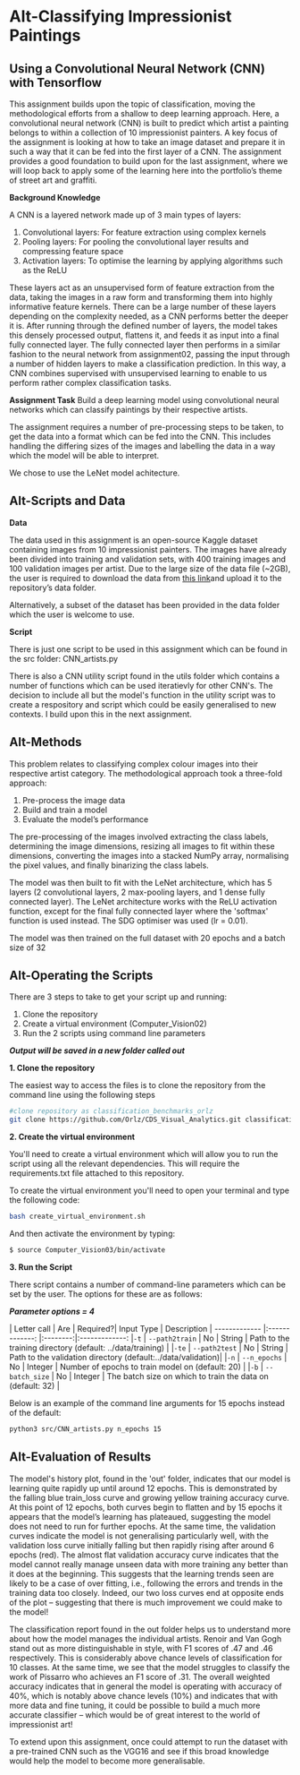 Alt-Classifying Impressionist Paintings 
====

## Using a Convolutional Neural Network (CNN) with Tensorflow

This assignment builds upon the topic of classification, moving the methodological efforts from a shallow to deep learning approach. Here, a convolutional neural network (CNN) is built to predict which artist a painting belongs to within a collection of 10 impressionist painters. A key focus of the assignment is looking at how to take an image dataset and prepare it in such a way that it can be fed into the first layer of a CNN. The assignment provides a good foundation to build upon for the last assignment, where we will loop back to apply some of the learning here into the portfolio’s theme of street art and graffiti.

__Background Knowledge__

A CNN is a layered network made up of 3 main types of layers: 
1. Convolutional layers: For feature extraction using complex kernels 
2. Pooling layers: For pooling the convolutional layer results and compressing feature space
3. Activation layers: To optimise the learning by applying algorithms such as the ReLU  

These layers act as an unsupervised form of feature extraction from the data, taking the images in a raw form and transforming them into highly informative feature kernels. There can be a large number of these layers depending on the complexity needed, as a CNN performs better the deeper it is. After running through the defined number of layers, the model takes this densely processed output, flattens it, and feeds it as input into a final fully connected layer. The fully connected layer then performs in a similar fashion to the neural network from assignment02, passing the input through a number of hidden layers to make a classification prediction. In this way, a CNN combines supervised with unsupervised learning to enable to us perform rather complex classification tasks. 

__Assignment Task__
Build a deep learning model using convolutional neural networks which can classify paintings by their respective artists. 

The assignment requires a number of pre-processing steps to be taken, to get the data into a format which can be fed into the CNN. This includes handling the differing sizes of the images and labelling the data in a way which the model will be able to interpret.

We chose to use the LeNet model achitecture. 



Alt-Scripts and Data
---

__Data__

The data used in this assignment is an open-source Kaggle dataset containing images from 10 impressionist painters. The images have already been divided into training and validation sets, with 400 training images and 100 validation images per artist. Due to the large size of the data file (~2GB), the user is required to download the data from [this link](https://www.kaggle.com/delayedkarma/impressionist-classifier-data)and upload it to the repository’s data folder. 

Alternatively, a subset of the dataset has been provided in the data folder which the user is welcome to use. 

__Script__ 

There is just one script to be used in this assignment which can be found in the src folder: CNN_artists.py

There is also a CNN utility script found in the utils folder which contains a number of functions which can be used iteratievly for other CNN's. The decision to include all but the model's function in the utility script was to create a respository and script which could be easily generalised to new contexts. I build upon this in the next assignment. 


Alt-Methods 
---

This problem relates to classifying complex colour images into their respective artist category. The methodological approach took a three-fold approach: 
1. Pre-process the image data 
2. Build and train a model 
3. Evaluate the model’s performance

The pre-processing of the images involved extracting the class labels, determining the image dimensions, resizing all images to fit within these dimensions, converting the images into a stacked NumPy array, normalising the pixel values, and finally binarizing the class labels. 

The model was then built to fit with the LeNet architecture, which has 5 layers (2 convolutional layers, 2 max-pooling layers, and 1 dense fully connected layer). The LeNet architecture works with the ReLU activation function, except for the final fully connected layer where the 'softmax' function is used instead. The SDG optimiser was used (lr = 0.01).  

The model was then trained on the full dataset with 20 epochs and a batch size of 32 




Alt-Operating the Scripts
---

There are 3 steps to take to get your script up and running:
1. Clone the repository 
2. Create a virtual environment (Computer_Vision02) 
3. Run the 2 scripts using command line parameters

___Output will be saved in a new folder called out___

__1. Clone the repository__ 

The easiest way to access the files is to clone the repository from the command line using the following steps 

```bash
#clone repository as classification_benchmarks_orlz
git clone https://github.com/Orlz/CDS_Visual_Analytics.git classification_benchmarks_orlz

```


__2. Create the virtual environment__

You'll need to create a virtual environment which will allow you to run the script using all the relevant dependencies. This will require the requirements.txt file attached to this repository. 


To create the virtual environment you'll need to open your terminal and type the following code: 

```bash
bash create_virtual_environment.sh
```
And then activate the environment by typing: 
```bash
$ source Computer_Vision03/bin/activate
```


__3. Run the Script__

There script contains a number of command-line parameters which can be set by the user. The options for these are as follows: 


___Parameter options = 4___

| Letter call   | Are             | Required?| Input Type   | Description
| ------------- |:-------------:  |:--------:|:-------------:
|`-t`           | `--path2train`  | No       | String       | Path to the training directory (default: ../data/training)   | 
|`-te`          | `--path2test`   | No       | String       | Path to the validation directory (default:../data/validation)|
|`-n`           | `--n_epochs`    | No       | Integer      | Number of epochs to train model on (default: 20)             |
|`-b`           | `--batch_size`  | No       | Integer      | The batch size on which to train the data on (default: 32)   |


Below is an example of the command line arguments for 15 epochs instead of the default:


```bash
python3 src/CNN_artists.py n_epochs 15 
```


Alt-Evaluation of Results 
----

The model's history plot, found in the 'out' folder, indicates that our model is learning quite rapidly up until around 12 epochs. This is demonstrated by the falling blue train_loss curve and growing yellow training accuracy curve. At this point of 12 epochs, both curves begin to flatten and by 15 epochs it appears that the model’s learning has plateaued, suggesting the model does not need to run for further epochs. At the same time, the validation curves indicate the model is not generalising particularly well, with the validation loss curve initially falling but then rapidly rising after around 6 epochs (red). The almost flat validation accuracy curve indicates that the model cannot really manage unseen data with more training any better than it does at the beginning. This suggests that the learning trends seen are likely to be a case of over fitting, i.e., following the errors and trends in the training data too closely. Indeed, our two loss curves end at opposite ends of the plot – suggesting that there is much improvement we could make to the model! 

The classification report found in the out folder helps us to understand more about how the model manages the individual artists. Renoir and Van Gogh stand out as more distinguishable in style, with F1 scores of .47 and .46 respectively. This is considerably above chance levels of classification for 10 classes. At the same time, we see that the model struggles to classify the work of Pissarro who achieves an F1 score of .31. The overall weighted accuracy indicates that in general the model is operating with accuracy of 40%, which is notably above chance levels (10%) and indicates that with more data and fine tuning, it could be possible to build a much more accurate classifier – which would be of great interest to the world of impressionist art! 

To extend upon this assignment, once could attempt to run the dataset with a pre-trained CNN such as the VGG16 and see if this broad knowledge would help the model to become more generalisable. 



